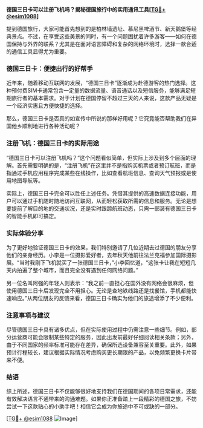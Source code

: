 **德国三日卡可以注册飞机吗？揭秘德国旅行中的实用通讯工具[[TG💪+ @esim1088](https://t.me/s/esim1088)]**

提到德国旅行，大家可能首先想到的是柏林墙遗址、慕尼黑啤酒节、新天鹅堡等经典景点。不过，在享受这些美景的同时，有一个问题困扰着许多游客——如何在德国保持与外界的联系？尤其是在面对语言障碍和复杂的网络环境时，选择一款合适的通信工具显得尤为重要。

### 德国三日卡：便捷出行的好帮手

近年来，随着移动互联网的发展，“德国三日卡”逐渐成为赴德游客的热门选择。这种预付费SIM卡通常包含一定量的数据流量、语音通话以及短信服务，能够满足短期旅行者的基本需求。对于计划在德国停留不超过三天的人来说，这款产品无疑是一个经济实惠且方便快捷的选择。

那么，德国三日卡是否真的如宣传中所说的那样好用呢？它究竟能否帮助我们在异国他乡顺利地进行各种活动呢？

### 注册飞机：德国三日卡的实际用途

“德国三日卡可以注册飞机吗？”这个问题看似简单，但实际上涉及到多个层面的理解。首先需要明确的是，“注册飞机”在这里并不是指购买机票或者预订航班，而是指通过手机应用程序完成某些在线操作，比如查看航班信息、查询天气预报或是使用地图导航等。

实际上，德国三日卡完全可以胜任上述任务。凭借其提供的高速数据连接功能，用户可以通过手机随时随地访问互联网，从而轻松获取所需的信息和服务。无论是想要提前了解目的地的交通状况，还是实时跟踪航班动态，只需一部装有德国三日卡的智能手机即可搞定。

### 实际体验分享

为了更好地验证德国三日卡的效果，我们特别邀请了几位近期去过德国的朋友分享他们的亲身经历。小李是一位摄影爱好者，去年秋天他前往法兰克福参加国际摄影展。“当时我刚下飞机就买了一张德国三日卡，”小李回忆道，“这张卡让我在短短几天内拍遍了整个城市，而且完全没有遇到任何网络问题。”

另一位名叫阿强的年轻人则表示：“我之前一直担心在国外没有网络会很麻烦，但使用德国三日卡后发现完全不用担心。无论是查地铁线路还是找餐馆，手机都能快速响应。”从两位朋友的反馈来看，德国三日卡确实为他们的旅途增添了不少便利。

### 注意事项与建议

尽管德国三日卡具有诸多优点，但在实际使用过程中仍需注意一些细节。例如，部分运营商可能会限制某些特定的服务，因此出发前最好仔细阅读相关条款；另外，由于不同国家的频率标准可能存在差异，确保所选设备兼容至关重要。此外，如果预计行程较长，建议根据实际情况考虑购买更长期限的产品，以免频繁更换卡片带来不便。

### 结语

综上所述，德国三日卡不仅能够很好地支持我们在德国期间的各项日常需求，还能有效解决语言不通带来的沟通难题。如果你正准备踏上一段精彩的德国之旅，不妨尝试一下这款贴心的小助手吧！相信它会成为你旅途中不可或缺的一部分。

[[TG💪+ @esim1088](https://t.me/s/esim1088) ![Image](https://i.postimg.cc/4NQfJmqS/Snipaste-2025-05-13-00-14-12.png)]